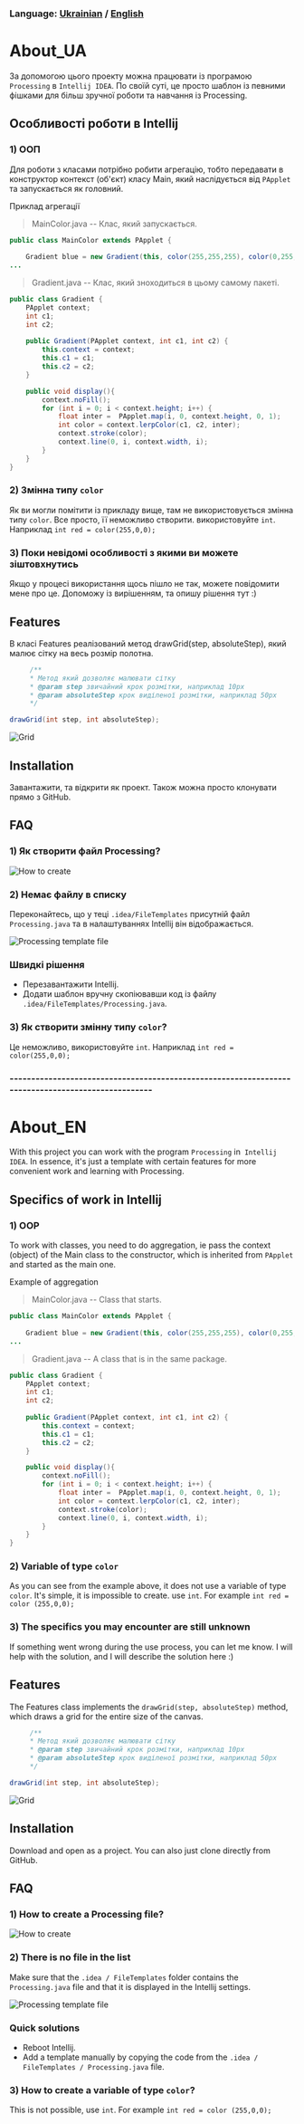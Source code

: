 

### Language:  [Ukrainian](#About_UA) / [English](#About_EN)



# About_UA


За допомогою цього проекту можна працювати із програмою `Processing` в `Intellij IDEA`.
По своїй суті, це просто шаблон із певними фішками для більш зручної роботи та навчання із Processing.


## Особливості роботи в Intellij

###  1) ООП
Для роботи з класами потрібно робити агрегацію, тобто передавати в конструктор контекст (об'єкт) класу Main, який наслідується від `PApplet` та запускається як головний.

Приклад агрегації

> MainColor.java -- Клас, який запускається.
```java
public class MainColor extends PApplet {  
	  
	Gradient blue = new Gradient(this, color(255,255,255), color(0,255,0)); 
...
```

> Gradient.java -- Клас, який зноходиться в цьому самому пакеті.
```java
public class Gradient {  
    PApplet context;  
    int c1;  
    int c2;
    
    public Gradient(PApplet context, int c1, int c2) {  
        this.context = context;  
        this.c1 = c1;  
        this.c2 = c2;  
    }

    public void display(){
        context.noFill();
        for (int i = 0; i < context.height; i++) {
            float inter =  PApplet.map(i, 0, context.height, 0, 1);
            int color = context.lerpColor(c1, c2, inter);
            context.stroke(color);
            context.line(0, i, context.width, i);
        }
    }
}
```

### 2) Змінна типу `color`
Як ви могли помітити із прикладу вище, там не використовується змінна типу `color`.
Все просто, її неможливо створити. використовуйте `int`. Наприклад `int red = color(255,0,0);` 

### 3) Поки невідомі особливості з якими ви можете зіштовхнутись
Якщо у процесі використання щось пішло не так, можете повідомити мене про це. 
Допоможу із вирішенням, та опишу рішення тут :)
## Features
В класі Features реалізований метод drawGrid(step, absoluteStep), який малює сітку на  весь розмір полотна.

```java
     /**
     * Метод який дозволяє малювати сітку
     * @param step звичайний крок розмітки, наприклад 10px
     * @param absoluteStep крок виділеної розмітки, наприклад 50px
     */

drawGrid(int step, int absoluteStep);
```
![Grid](https://github.com/swefd/Processing_Intellij/blob/9d302ffb81e6080cf4f6f73860b461546c4bbb25/img/Grid.png?raw=true)





## Installation

Завантажити, та відкрити як проект.
Також можна просто клонувати прямо з GitHub.

## FAQ

### 1) Як створити файл Processing?

![How to create](https://github.com/swefd/Processing_Intellij/blob/9d302ffb81e6080cf4f6f73860b461546c4bbb25/img/HowToCreate.png?raw=true)

### 2) Немає файлу в списку
Переконайтесь, що у теці `.idea/FileTemplates` присутній файл `Processing.java` та в налаштуваннях Intellij він відображається.

![Processing template file](https://github.com/swefd/Processing_Intellij/blob/9d302ffb81e6080cf4f6f73860b461546c4bbb25/img/FileTemplate.png?raw=true)

### ​Швидкі рішення
* Перезавантажити Intellij.
* Додати шаблон вручну скопіювавши код із файлу `.idea/FileTemplates/Processing.java`.


### 3) Як створити змінну типу `color`?
 Це неможливо, використовуйте `int`. Наприклад `int red = color(255,0,0);` 


### --------------------------------------------------------------------------------------------------


# About_EN
With this project you can work with the program `Processing` in` Intellij IDEA`. In essence, it's just a template with certain features for more convenient work and learning with Processing.


## Specifics of work in Intellij

###  1) OOP
To work with classes, you need to do aggregation, ie pass the context (object) of the Main class to the constructor, which is inherited from `PApplet` and started as the main one.

Example of aggregation

> MainColor.java --   Class that starts.
```java
public class MainColor extends PApplet {  
	  
	Gradient blue = new Gradient(this, color(255,255,255), color(0,255,0)); 
...
```

> Gradient.java --   A class that is in the same package.
```java
public class Gradient {  
    PApplet context;  
    int c1;  
    int c2;
    
    public Gradient(PApplet context, int c1, int c2) {  
        this.context = context;  
        this.c1 = c1;  
        this.c2 = c2;  
    }

    public void display(){
        context.noFill();
        for (int i = 0; i < context.height; i++) {
            float inter =  PApplet.map(i, 0, context.height, 0, 1);
            int color = context.lerpColor(c1, c2, inter);
            context.stroke(color);
            context.line(0, i, context.width, i);
        }
    }
}
```


### 2) Variable of type `color`
As you can see from the example above, it does not use a variable of type `color`.
It's simple, it is impossible to create. use `int`. For example `int red = color (255,0,0);`


### 3) The specifics you may encounter are still unknown
If something went wrong during the use process, you can let me know.
I will help with the solution, and I will describe the solution here :)

## Features
The Features class implements the `drawGrid(step, absoluteStep)` method, which draws a grid for the entire size of the canvas.

```java
     /**
     * Метод який дозволяє малювати сітку
     * @param step звичайний крок розмітки, наприклад 10px
     * @param absoluteStep крок виділеної розмітки, наприклад 50px
     */

drawGrid(int step, int absoluteStep);
```
![Grid](https://github.com/swefd/Processing_Intellij/blob/9d302ffb81e6080cf4f6f73860b461546c4bbb25/img/Grid.png?raw=true)





## Installation

Download and open as a project. You can also just clone directly from GitHub.

## FAQ

###   1) How to create a Processing file?

![How to create](https://github.com/swefd/Processing_Intellij/blob/9d302ffb81e6080cf4f6f73860b461546c4bbb25/img/HowToCreate.png?raw=true)


### 2) There is no file in the list 
Make sure that the `.idea / FileTemplates` folder contains the `Processing.java` file and that it is displayed in the Intellij settings.

![Processing template file](https://github.com/swefd/Processing_Intellij/blob/9d302ffb81e6080cf4f6f73860b461546c4bbb25/img/FileTemplate.png?raw=true)


  
### Quick solutions 
* Reboot Intellij. 
* Add a template manually by copying the code from the `.idea / FileTemplates / Processing.java` file. 

### 3) How to create a variable of type `color`? 
This is not possible, use `int`. For example `int red = color (255,0,0);`
